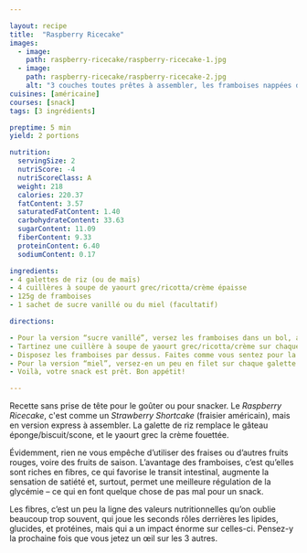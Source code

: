 ```yaml
---

layout: recipe
title:  "Raspberry Ricecake"
images:
  - image:
    path: raspberry-ricecake/raspberry-ricecake-1.jpg
  - image:
    path: raspberry-ricecake/raspberry-ricecake-2.jpg
    alt: "3 couches toutes prêtes à assembler, les framboises nappées de miel viennent se lover dans une couche de crème déposée sur une galette de maïs ici."
cuisines: [américaine]
courses: [snack]
tags: [3 ingrédients]

preptime: 5 min
yield: 2 portions

nutrition:
  servingSize: 2
  nutriScore: -4
  nutriScoreClass: A
  weight: 218
  calories: 220.37
  fatContent: 3.57
  saturatedFatContent: 1.40
  carbohydrateContent: 33.63
  sugarContent: 11.09
  fiberContent: 9.33
  proteinContent: 6.40
  sodiumContent: 0.17

ingredients:
- 4 galettes de riz (ou de maïs)
- 4 cuillères à soupe de yaourt grec/ricotta/crème épaisse
- 125g de framboises
- 1 sachet de sucre vanillé ou du miel (facultatif) 

directions:

- Pour la version “sucre vanillé”, versez les framboises dans un bol, ajoutez-y le sucre, mélangez délicatement pour ne pas abîmer les framboses et laissez macérer jusqu’à ce que le fruit commence à rendre du jus.
- Tartinez une cuillère à soupe de yaourt grec/ricotta/crème sur chaque galette de riz.
- Disposez les framboises par dessus. Faites comme vous sentez pour la quantité, la framboise est l’un des fruits les moins riches en glucides donc quelques framboises en plus ou en moins ne vont pas changer grand-chose. 
- Pour la version “miel”, versez-en un peu en filet sur chaque galette de riz.
- Voilà, votre snack est prêt. Bon appétit!

---
```


Recette sans prise de tête pour le goûter ou pour snacker. Le <i lang="en">Raspberry Ricecake</i>, c'est comme un <i lang="en">Strawberry Shortcake</i> (fraisier américain), mais en version express à assembler. La galette de riz remplace le gâteau éponge/biscuit/scone, et le yaourt grec la crème fouettée.

Évidemment, rien ne vous empêche d’utiliser des fraises ou d’autres fruits rouges, voire des fruits de saison. L’avantage des framboises, c’est qu’elles sont riches en fibres, ce qui favorise le transit intestinal, augmente la sensation de satiété et, surtout, permet une meilleure régulation de la glycémie – ce qui en font quelque chose de pas mal pour un snack. 

Les fibres, c’est un peu la ligne des valeurs nutritionnelles qu’on oublie beaucoup trop souvent, qui joue les seconds rôles derrières les lipides, glucides, et protéines, mais qui a un impact énorme sur celles-ci. Pensez-y la prochaine fois que vous jetez un œil sur les 3 autres.